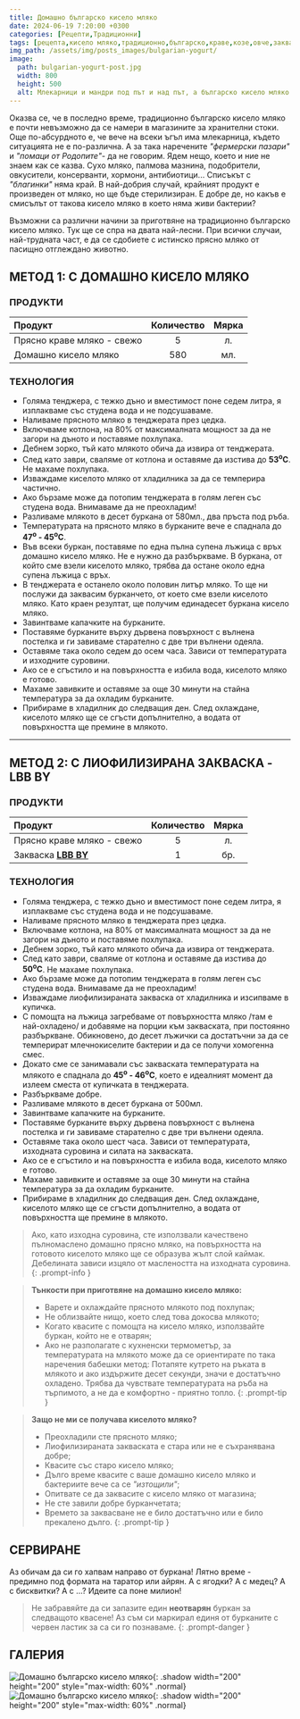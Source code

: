```yaml
---
title: Домашно българско кисело мляко
date: 2024-06-19 7:20:00 +0300
categories: [Рецепти,Традиционни]
tags: [рецепта,кисело мляко,традиционно,българско,краве,козе,овче,закваска,каймак,лактобацилус,булгарикус,стрептококус,Lactobacillus,bulgaricus,Streptococcus,thermophilus,йогурт,fermented,bulgarian,yogurt]   # TAG names should always be lowercase
img_path: /assets/img/posts_images/bulgarian-yogurt/
image:
  path: bulgarian-yogurt-post.jpg
  width: 800
  height: 500
  alt: Млекарници и мандри под път и над път, а българско кисело мляко - никъде!
---
```


Оказва се, че в последно време, традиционно българско кисело мляко е почти невъзможно да се намери в магазините за хранителни стоки. Още по-абсурдното е, че вече на всеки ъгъл има млекарница, където ситуацията не е по-различна. А за така наречените *"фермерски пазари"* и *"помаци от Родопите"*- да не говорим. Ядем нещо, което и ние не знаем как се казва. Сухо мляко, палмова мазнина, подобрители, овкусители, консерванти, хормони, антибиотици... Списъкът с *"благинки"* няма край. В най-добрия случай, крайният продукт е произведен от мляко, но ще бъде стерилизиран. Е добре де, но какъв е смисълът от такова кисело мляко в което няма живи бактерии?

Възможни са различни начини за приготвяне на традиционно българско кисело мляко. Тук ще се спра на двата най-лесни. При всички случаи, най-трудната част, е да се сдобиете с истинско прясно мляко от пасищно отглеждано животно.

## МЕТОД 1: С ДОМАШНО КИСЕЛО МЛЯКО

### **ПРОДУКТИ**

| Продукт                    |Количество  |Мярка   |
|:---------------------------|:----------:|:------:|
|Прясно краве мляко - свежо  |5           |л.      |
|Домашно кисело мляко        |580         |мл.     |

### **ТЕХНОЛОГИЯ**

- Голяма тенджера, с тежко дъно и вместимост поне седем литра, я изплакваме със студена вода и не подсушаваме.
- Наливаме прясното мляко в тенджерата през цедка.
- Включваме котлона, на 80% от максималната мощност за да не загори на дъното и поставяме похлупака.
- Дебнем зорко, тъй като млякото обича да извира от тенджерата.
- След като заври, сваляме от котлона и оставяме да изстива до **53<sup>o</sup>C**. Не махаме похлупака.
- Изваждаме киселото мляко от хладилника за да се темперира частично.
- Ако бързаме може да потопим тенджерата в голям леген със студена вода. Внимаваме да не преохладим!
- Разливаме млякото в десет буркана от 580мл., два пръста под ръба.
- Температурата на прясното мляко в бурканите вече е спаднала до **47<sup>o</sup> - 45<sup>o</sup>C**.
- Във всеки буркан, поставяме по една пълна супена лъжица с връх домашно кисело мляко. Не е нужно да разбъркваме. В буркана, от който сме взели киселото мляко, трябва да остане около една супена лъжица с връх.
- В тенджерата е останело около половин литър мляко. То ще ни послужи да заквасим бурканчето, от което сме взели киселото мляко. Като краен резултат, ще получим единадесет буркана кисело мляко.
- Завинтваме капачките на бурканите.
- Поставяме бурканите върху дървена повърхност с вълнена постелка и ги завиваме старателно с две три вълнени одеяла.
- Оставяме така около седем до осем часа. Зависи от температурата и изходните суровини.
- Ако се е сгъстило и на повърхността е избила вода, киселото мляко е готово.
- Махаме завивките и оставяме за още 30 минути на стайна температура за да охладим бурканите.
- Прибираме в хладилник до следващия ден. След охлаждане, киселото мляко ще се сгъсти допълнително, а водата от повърхността ще премине в млякото.

* * *

## МЕТОД 2: С ЛИОФИЛИЗИРАНА ЗАКВАСКА - LBB BY

### **ПРОДУКТИ**

| Продукт                    |Количество  |Мярка   |
|:---------------------------|:----------:|:------:|
|Прясно краве мляко - свежо  |5           |л.      |
|Закваска [**LBB BY**](https://lbbulgaricum.bg/%D0%B7%D0%B0%D0%BA%D0%B2%D0%B0%D1%81%D0%BA%D0%B8/%d0%b7%d0%b0%d0%ba%d0%b2%d0%b0%d1%81%d0%ba%d0%b0-%d0%b7%d0%b0-%d0%b1%d1%8a%d0%bb%d0%b3%d0%b0%d1%80%d1%81%d0%ba%d0%be-%d0%ba%d0%b8%d1%81%d0%b5%d0%bb%d0%be-%d0%bc%d0%bb%d1%8f%d0%ba%d0%be/)             |1           |бр.     |

### **ТЕХНОЛОГИЯ**

- Голяма тенджера, с тежко дъно и вместимост поне седем литра, я изплакваме със студена вода и не подсушаваме.
- Наливаме прясното мляко в тенджерата през цедка.
- Включваме котлона, на 80% от максималната мощност за да не загори на дъното и поставяме похлупака.
- Дебнем зорко, тъй като млякото обича да извира от тенджерата.
- След като заври, сваляме от котлона и оставяме да изстива до **50<sup>o</sup>C**. Не махаме похлупака.
- Ако бързаме може да потопим тенджерата в голям леген със студена вода. Внимаваме да не преохладим!
- Изваждаме лиофилизираната закваска от хладилника и изсипваме в купичка.
- С помощта на лъжица загребваме от повърхността мляко /там е най-охладено/ и добавяме на порции към закваската, при постоянно разбъркване. Обикновено, до десет лъжички са достатъчни за да се темперират млечнокиселите бактерии и да се получи хомогенна смес.
- Докато сме се занимавали със закваската температурата на млякото е спаднала до **45<sup>o</sup> - 46<sup>o</sup>C**, което е идеалният момент да излеем сместа от купичката в тенджерата.
- Разбъркваме добре.
- Разливаме млякото в десет буркана от 500мл.
- Завинтваме капачките на бурканите.
- Поставяме бурканите върху дървена повърхност с вълнена постелка и ги завиваме старателно с две три вълнени одеяла.
- Оставяме така около шест часа. Зависи от температурата, изходната суровина и силата на закваската.
- Ако се е сгъстило и на повърхността е избила вода, киселото мляко е готово.
- Махаме завивките и оставяме за още 30 минути на стайна температура за да охладим бурканите.
- Прибираме в хладилник до следващия ден. След охлаждане, киселото мляко ще се сгъсти допълнително, а водата от повърхността ще премине в млякото.

>Ако, като изходна суровина, сте използвали качествено пълномаслено домашно прясно мляко, на повърхността на готовото киселото мляко ще се образува жълт слой каймак. Дебелината зависи изцяло от маслеността на изходната суровина.
{: .prompt-info }

> **Тънкости при приготвяне на домашно кисело мляко:**
>
> - Варете и охлаждайте прясното млякото под похлупак;
> - Не облизвайте нищо, което след това докосва млякото;
> - Когато квасите с помощта на кисело мляко, използвайте буркан, който не е отварян;
> - Ако не разполагате с кухненски термометър, за температурата на млякото може да се ориентирате по така наречения бабешки метод: Потапяте кутрето на ръката в млякото и ако издържите десет секунди, значи е достатъчно охладено. Трябва да чувствате температурата на ръба на търпимото, а не да е комфортно - приятно топло.
{: .prompt-tip }

> **Защо не ми се получава киселото мляко?**
>
> - Преохладили сте прясното мляко;
> - Лиофилизираната закваската е стара или не е съхранявана добре;
> - Квасите със старо кисело мляко;
> - Дълго време квасите с ваше домашно кисело мляко и бактериите вече са се *"изтощили"*;
> - Опитвате се да заквасите с кисело мляко от магазина;
> - Не сте завили добре бурканчетата;
> - Времето за заквасване не е било достатъчно или е било прекалено дълго.
{: .prompt-tip }

## **СЕРВИРАНЕ**

Аз обичам да си го хапвам направо от буркана! Лятно време - предимно под формата на таратор или айрян. А с ягодки? А с медец? А с бисквитки? А с ...? Идеите са поне милион!

> Не забравяйте да си запазите един **неотварян** буркан за следващото квасене! Аз съм си маркирал единя от бурканите с червен ластик за са си го познаваме.
{: .prompt-danger }

## **ГАЛЕРИЯ**

![Домашно българско кисело мляко](bulgarian-yogurt-01.jpg){: .shadow width="200" height="200" style="max-width: 60%" .normal}
![Домашно българско кисело мляко](bulgarian-yogurt-02.jpg){: .shadow width="200" height="200" style="max-width: 60%" .normal}
